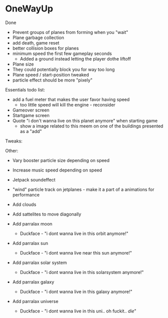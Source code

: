 # OneWayUp

Done
 * Prevent groups of planes from forming when you "wait"
 * Plane garbage collection
 * add death, game reset
 * better collision boxes for planes
 * minimum speed the first few gameplay seconds
	- Added a ground instead letting the player dothe liftoff
 * Plane size
 * They could potentially block you for way too long
 * Plane speed / start-position tweaked
 * particle effect should be more "pixely"

Essentials todo list:
 * add a fuel meter that makes the user favor having speed
	- too little speed will kill the engine - reconsider
 * Gameover screen
 * Startgame screen
 * Quote "i don't wanna live on this planet anymore" when starting game
	- show a image related to this meem on one of the buildings presented as a "add"
	
Tweaks:

Other:

 * Vary booster particle size depending on speed
 * Increase music speed depending on speed
 * Jetpack soundeffect
 * "wind" particle track on jetplanes 
		- make it a part of a animations for performance
		
 * Add clouds
 * Add sattelites to move diagonally

 * Add parralax moon
	- Duckface - "i dont wanna live in this orbit anymore!"
 * Add parralax sun
	- Duckface - "i dont wanna live near this sun anymore!"
 * Add parralax solar system
	- Duckface - "i dont wanna live in this solarsystem anymore!"
 * Add parralax galaxy
	- Duckface - "i dont wanna live in this galaxy anymore!"
 * Add parralax universe
	- Duckface - "i dont wanna live in this uni.. oh fuckit.. *die*"

